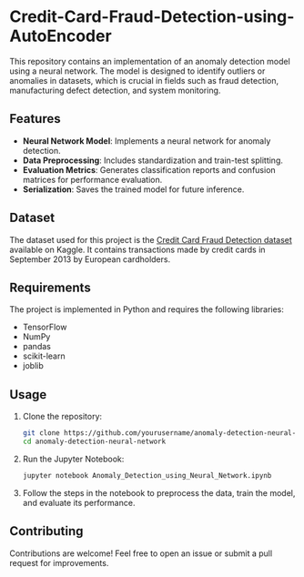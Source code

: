 # Credit-Card-Fraud-Detection-using-AutoEncoder

This repository contains an implementation of an anomaly detection model using a neural network. The model is designed to identify outliers or anomalies in datasets, which is crucial in fields such as fraud detection, manufacturing defect detection, and system monitoring.

## Features

- **Neural Network Model**: Implements a neural network for anomaly detection.
- **Data Preprocessing**: Includes standardization and train-test splitting.
- **Evaluation Metrics**: Generates classification reports and confusion matrices for performance evaluation.
- **Serialization**: Saves the trained model for future inference.

## Dataset

The dataset used for this project is the [Credit Card Fraud Detection dataset](https://www.kaggle.com/datasets/mlg-ulb/creditcardfraud) available on Kaggle. It contains transactions made by credit cards in September 2013 by European cardholders.

## Requirements

The project is implemented in Python and requires the following libraries:

- TensorFlow
- NumPy
- pandas
- scikit-learn
- joblib

## Usage

1. Clone the repository:

   ```bash
   git clone https://github.com/yourusername/anomaly-detection-neural-network.git
   cd anomaly-detection-neural-network
   ```

2. Run the Jupyter Notebook:

   ```bash
   jupyter notebook Anomaly_Detection_using_Neural_Network.ipynb
   ```

3. Follow the steps in the notebook to preprocess the data, train the model, and evaluate its performance.

## Contributing

Contributions are welcome! Feel free to open an issue or submit a pull request for improvements.
